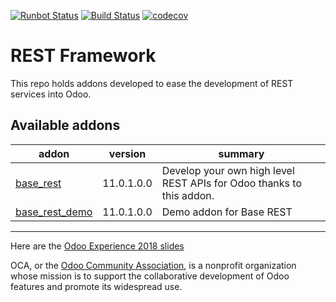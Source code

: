 [![Runbot Status](https://runbot.odoo-community.org/runbot/badge/flat/271/11.0.svg)](https://runbot.odoo-community.org/runbot/repo/github-com-oca-rest-framework-271)
[![Build Status](https://travis-ci.org/OCA/rest-framework.svg?branch=11.0)](https://travis-ci.org/OCA/rest-framework)
[![codecov](https://codecov.io/gh/OCA/rest-framework/branch/11.0/graph/badge.svg)](https://codecov.io/gh/OCA/rest-framework)

# REST Framework

This repo holds addons developed to ease the development of REST services into Odoo.

[//]: # (addons)

Available addons
----------------
addon | version | summary
--- | --- | ---
[base_rest](base_rest/) | 11.0.1.0.0 | Develop your own high level REST APIs for Odoo thanks to this addon.
[base_rest_demo](base_rest_demo/) | 11.0.1.0.0 | Demo addon for Base REST

[//]: # (end addons)

----

Here are the
[Odoo Experience 2018 slides](https://docs.google.com/presentation/d/e/2PACX-1vStBIMdVI8JeUL7Ac8GlplPlbLnE3ybcrrhzqxVhjFQa-wzU2BSvBUxqAq9vl9CLxqFYctmk7_ysUDZ/pub?start=true&loop=true&delayms=3000)

OCA, or the [Odoo Community Association](http://odoo-community.org/), is a nonprofit organization whose
mission is to support the collaborative development of Odoo features and
promote its widespread use.


